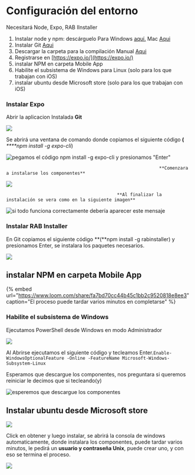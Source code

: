 # Configuración del entorno

Necesitará Node, Expo, RAB IInstaller

1. Instalar node y npm: descárguelo Para Windows [aquí.](https://nodejs.org/download/release/v10.16.0/node-v10.16.0-x64.msi) Mac [Aqui](https://nodejs.org/download/release/v10.16.0/node-v10.16.0.pkg)
2. Instalar Git [Aqui](https://git-scm.com/downloads)
3. Descargar la carpeta para la compilación Manual [Aqui](http://academiadeapps.com/cursoapps/ios/builder.zip)
4. Registrarse en [https://expo.io/](https://expo.io/)
5. instalar NPM en carpeta Mobile App
6. Habilite el subsistema de Windows para Linux \(solo para los que trabajan con iOS\)
7. instalar ubuntu desde Microsoft store \(solo para los que trabajan con iOS\)

### Instalar Expo

Abrir la aplicacion Instalada **Git** 

![](.gitbook/assets/abrir_git.png)

Se abrirá una ventana de comando donde copiamos el siguiente código **\(** _****npm install -g expo-cli_\)

![pegamos el c&#xF3;digo npm install -g expo-cli y presionamos &quot;Enter&quot;](.gitbook/assets/comando_git.png)

                                                              **Comenzara a instalarse los componentes**

![](.gitbook/assets/expo-install.png)

                                              **Al finalizar la instalación se vera como en la siguiente imagen**

![si todo funciona correctamente deber&#xED;a aparecer este mensaje](.gitbook/assets/expo_finish.png)

### Instalar RAB Installer

En Git copiamos el siguiente código **\(**npm install -g rabinstaller\) y presionamos Enter, se instalara los paquetes necesarios.

![](.gitbook/assets/rab_installer.png)

## instalar NPM en carpeta Mobile App

{% embed url="https://www.loom.com/share/fa7bd70cc44b45c1bb2c9520818e8ee3" caption="El proceso puede tardar varios minutos en completarse" %}

### Habilite el subsistema de Windows

Ejecutamos PowerShell desde Windows en modo Administrador

![](.gitbook/assets/powershell.jpg)

Al Abrirse ejecutamos el siguiente código y tecleamos Enter.`Enable-WindowsOptionalFeature -Online -FeatureName Microsoft-Windows-Subsystem-Linux`

Esperamos que descargue los componentes, nos preguntara si queremos reiniciar le decimos que si tecleando\(y\)

![esperemos que descargue los componentes](.gitbook/assets/powershel2.png)

## Instalar ubuntu desde Microsoft store

![](.gitbook/assets/ubuntu2.png)

Click en obtener y luego instalar, se abrirá la consola de windows automaticamente, donde instalara los componentes, puede tardar varios minutos, le pedirá un **usuario y contraseña Unix**, puede crear uno, y con eso se termina el proceso.

![](.gitbook/assets/ubuntu.png)









